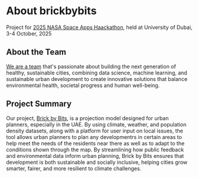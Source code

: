 # About brickbybits

Project for [2025 NASA Space Apps Haackathon](https://www.spaceappschallenge.org/2025/local-events/dubai/), held at University of Dubai, 3-4 October, 2025

## About the Team 
[We are a team](https://www.spaceappschallenge.org/2025/find-a-team/nextbyte/) that's passionate about building the next generation of healthy, sustainable cities, combining data science, machine learning, and sustainable urban development to create innovative solutions that balance environmental health, societal progress and human well-being.


## Project Summary
Our project, [Brick by Bits](https://www.spaceappschallenge.org/2025/find-a-team/nextbyte/?tab=project), is a projection model designed for urban planners, especially in the UAE. By using climate, weather, and population density datasets, along with a platform for user input on local issues, the tool allows urban planners to plan any developmentrs in certain areas to help meet the needs of the residents near there as well as to adapt to the conditions shown through the map. By streamlining how public feedback and environmental data inform urban planning, Brick by Bits ensures that development is both sustainable and socially inclusive, helping cities grow smarter, fairer, and more resilient to climate challenges.